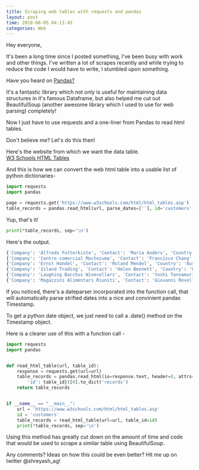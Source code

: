 ```yaml
---
title: Scraping web tables with requests and pandas
layout: post
time: 2018-08-05 04:13:45
categories: Web
---
```

Hey everyone,

It's been a long time since I posted something, I've been busy with work and other things.
I've written a lot of scrapes recently and while trying to reduce the code I would have to write, I stumbled upon something.

Have you heard on <a href='https://pandas.pydata.org/'>Pandas?</a>

It's a fantastic library which not only is useful for maintaining data structures in it's famous Dataframe, but also helped me cut out BeautifulSoup (another awesome library which I used to use for web parsing) completely!

Now I just have to use requests and a one-liner from Pandas to read html tables.

Don't believe me?
Let's do this then!

Here's the website from which we want the data table.<br/>
<a href='https://www.w3schools.com/html/html_tables.asp'>W3 Schools HTML Tables</a>


And this is how we can convert the web html table into a usable list of python dictionaries-


```python
import requests
import pandas

page = requests.get('https://www.w3schools.com/html/html_tables.asp')
table_records = pandas.read_html(url, parse_dates=[''], id='customers')[0].to_dict('records')
```

Yup, that's it!

```python
print(*table_records, sep='\n')
```

Here's the output.


``` bash
{'Company': 'Alfreds Futterkiste', 'Contact': 'Maria Anders', 'Country': 'Germany'}
{'Company': 'Centro comercial Moctezuma', 'Contact': 'Francisco Chang', 'Country': 'Mexico'}
{'Company': 'Ernst Handel', 'Contact': 'Roland Mendel', 'Country': 'Austria'}
{'Company': 'Island Trading', 'Contact': 'Helen Bennett', 'Country': 'UK'}
{'Company': 'Laughing Bacchus Winecellars', 'Contact': 'Yoshi Tannamuri', 'Country': 'Canada'}
{'Company': 'Magazzini Alimentari Riuniti', 'Contact': 'Giovanni Rovelli', 'Country': 'Italy'}

```
If you noticed, there's a dateparser incorporated into the function call, that will automatically parse strified dates into a nice and convinient pandas Timestamp.

To get a python date object, we just need to call a .date() method on the Timestamp object.

Here is a clearer use of this with a function call -


```python
import requests
import pandas


def read_html_table(url, table_id):
    response = requests.get(url=url)
    table_records = pandas.read_html(io=response.text, header=0, attrs={
        'id': table_id})[0].to_dict('records')
    return table_records


if __name__ == "__main__":
    url = 'https://www.w3schools.com/html/html_tables.asp'
    id = 'customers'
    table_records = read_html_table(url=url, table_id=id)
    print(*table_records, sep='\n')

```

Using this method has greatly cut down on the amount of time and code that would be used to scrape a similar table using BeautifulSoup.

Any comments? Ideas on how this could be even better? Hit me up on twitter @shreyash_ag!




